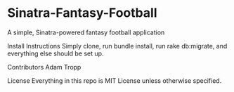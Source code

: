 # Sinatra-Fantasy-Football
A simple, Sinatra-powered fantasy football application

Install Instructions
Simply clone, run bundle install, run rake db:migrate, and everything else should be set up.

Contributors
Adam Tropp

License
Everything in this repo is MIT License unless otherwise specified.
